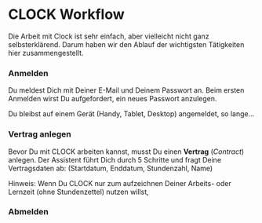 # CLOCK Workflow

Die Arbeit mit Clock ist sehr einfach, aber vielleicht nicht ganz selbsterklärend. Darum haben wir den Ablauf der wichtigsten Tätigkeiten hier zusammengestellt.

### Anmelden

Du meldest Dich mit Deiner E-Mail und Deinem Passwort an.
Beim ersten Anmelden wirst Du aufgefordert, ein neues Passwort anzulegen.

Du bleibst auf einem Gerät (Handy, Tablet, Desktop) angemeldet, so lange...

### Vertrag anlegen

Bevor Du mit CLOCK arbeiten kannst, musst Du einen **Vertrag** (_Contract_) anlegen. 
Der Assistent führt Dich durch 5 Schritte und fragt Deine Vertragsdaten ab: (Startdatum, Enddatum, Stundenzahl, Name)

Hinweis: Wenn Du CLOCK nur zum aufzeichnen Deiner Arbeits- oder Lernzeit (ohne Stundenzettel) nutzen willst, 



### Abmelden


 